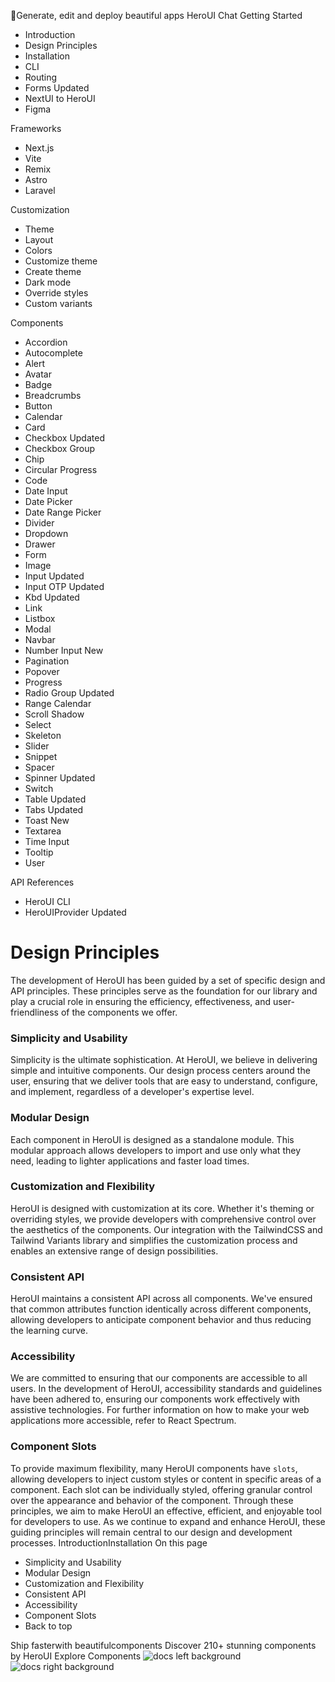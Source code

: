 🚀Generate, edit and deploy beautiful apps
HeroUI Chat
Getting Started
  * Introduction
  * Design Principles
  * Installation
  * CLI
  * Routing
  * Forms
Updated
  * NextUI to HeroUI
  * Figma


Frameworks
  * Next.js
  * Vite
  * Remix
  * Astro
  * Laravel


Customization
  * Theme
  * Layout
  * Colors
  * Customize theme
  * Create theme
  * Dark mode
  * Override styles
  * Custom variants


Components
  * Accordion
  * Autocomplete
  * Alert
  * Avatar
  * Badge
  * Breadcrumbs
  * Button
  * Calendar
  * Card
  * Checkbox
Updated
  * Checkbox Group
  * Chip
  * Circular Progress
  * Code
  * Date Input
  * Date Picker
  * Date Range Picker
  * Divider
  * Dropdown
  * Drawer
  * Form
  * Image
  * Input
Updated
  * Input OTP
Updated
  * Kbd
Updated
  * Link
  * Listbox
  * Modal
  * Navbar
  * Number Input
New
  * Pagination
  * Popover
  * Progress
  * Radio Group
Updated
  * Range Calendar
  * Scroll Shadow
  * Select
  * Skeleton
  * Slider
  * Snippet
  * Spacer
  * Spinner
Updated
  * Switch
  * Table
Updated
  * Tabs
Updated
  * Toast
New
  * Textarea
  * Time Input
  * Tooltip
  * User


API References
  * HeroUI CLI
  * HeroUIProvider
Updated


# Design Principles
The development of HeroUI has been guided by a set of specific design and API principles. These principles serve as the foundation for our library and play a crucial role in ensuring the efficiency, effectiveness, and user-friendliness of the components we offer.
### Simplicity and Usability
Simplicity is the ultimate sophistication. At HeroUI, we believe in delivering simple and intuitive components. Our design process centers around the user, ensuring that we deliver tools that are easy to understand, configure, and implement, regardless of a developer's expertise level.
### Modular Design
Each component in HeroUI is designed as a standalone module. This modular approach allows developers to import and use only what they need, leading to lighter applications and faster load times.
### Customization and Flexibility
HeroUI is designed with customization at its core. Whether it's theming or overriding styles, we provide developers with comprehensive control over the aesthetics of the components. Our integration with the TailwindCSS and Tailwind Variants library and simplifies the customization process and enables an extensive range of design possibilities.
### Consistent API
HeroUI maintains a consistent API across all components. We've ensured that common attributes function identically across different components, allowing developers to anticipate component behavior and thus reducing the learning curve.
### Accessibility
We are committed to ensuring that our components are accessible to all users. In the development of HeroUI, accessibility standards and guidelines have been adhered to, ensuring our components work effectively with assistive technologies. For further information on how to make your web applications more accessible, refer to React Spectrum.
### Component Slots
To provide maximum flexibility, many HeroUI components have `slots`, allowing developers to inject custom styles or content in specific areas of a component. Each slot can be individually styled, offering granular control over the appearance and behavior of the component.
Through these principles, we aim to make HeroUI an effective, efficient, and enjoyable tool for developers to use. As we continue to expand and enhance HeroUI, these guiding principles will remain central to our design and development processes.
IntroductionInstallation
On this page
  * Simplicity and Usability
  * Modular Design
  * Customization and Flexibility
  * Consistent API
  * Accessibility
  * Component Slots
  * Back to top


Ship fasterwith beautifulcomponents
Discover 210+ stunning components by HeroUI
Explore Components
![docs left background](https://heroui-assets.nyc3.cdn.digitaloceanspaces.com/images/docs-left.png)
![docs right background](https://heroui-assets.nyc3.cdn.digitaloceanspaces.com/images/docs-right.png)
